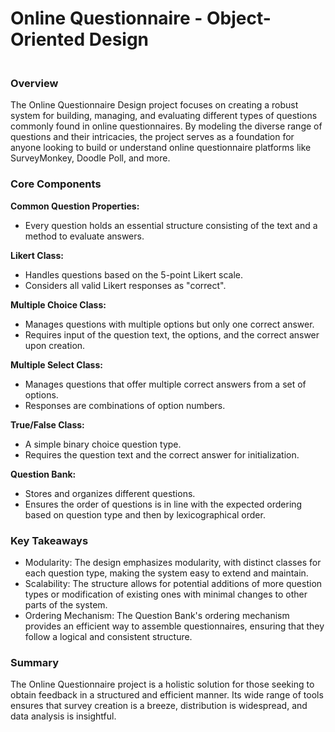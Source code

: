 # Online Questionnaire - Object-Oriented Design

### <br>**Overview**<br>
The Online Questionnaire Design project focuses on creating a robust system for building, managing, and evaluating different types of questions commonly found in online questionnaires. By modeling the diverse range of questions and their intricacies, the project serves as a foundation for anyone looking to build or understand online questionnaire platforms like SurveyMonkey, Doodle Poll, and more.

### **Core Components**

**Common Question Properties:**<br>
- Every question holds an essential structure consisting of the text and a method to evaluate answers.

**Likert Class:**<br>
- Handles questions based on the 5-point Likert scale.
- Considers all valid Likert responses as "correct".

**Multiple Choice Class:**<br>
- Manages questions with multiple options but only one correct answer.
- Requires input of the question text, the options, and the correct answer upon creation.

**Multiple Select Class:**<br>
- Manages questions that offer multiple correct answers from a set of options.
- Responses are combinations of option numbers.

**True/False Class:**<br>
- A simple binary choice question type.
- Requires the question text and the correct answer for initialization.

**Question Bank:**<br>
- Stores and organizes different questions.
- Ensures the order of questions is in line with the expected ordering based on question type and then by lexicographical order.

### **Key Takeaways**<br>
- Modularity: The design emphasizes modularity, with distinct classes for each question type, making the system easy to extend and maintain.
- Scalability: The structure allows for potential additions of more question types or modification of existing ones with minimal changes to other parts of the system.
- Ordering Mechanism: The Question Bank's ordering mechanism provides an efficient way to assemble questionnaires, ensuring that they follow a logical and consistent structure.

### **Summary**<br>
The Online Questionnaire project is a holistic solution for those seeking to obtain feedback in a structured and efficient manner. Its wide range of tools ensures that survey creation is a breeze, distribution is widespread, and data analysis is insightful.
